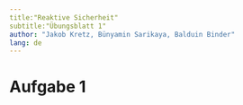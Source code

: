 ```yaml
---
title:"Reaktive Sicherheit"
subtitle:"Übungsblatt 1"
author: "Jakob Kretz, Bünyamin Sarikaya, Balduin Binder"
lang: de
---
```


# Aufgabe 1
